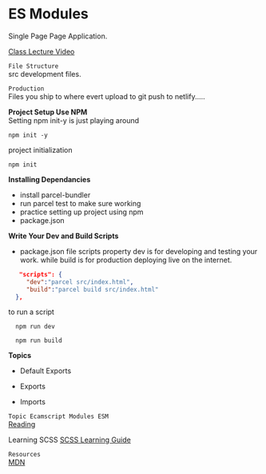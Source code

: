 # ES Modules
Single Page Page Application. 

[Class Lecture Video](https://naitca.sharepoint.com/teams/DMIT2008AO1/Shared%20Documents/General/Recordings/week-001%20class-1-20210112_150747-Meeting%20Recording.mp4?web=1)  

`File Structure`  
src development files.

`Production`  
Files you ship to where evert  upload to git push to netlify.....

__Project Setup Use NPM__  
Setting npm init-y is just playing around
```
npm init -y
```
project initialization
```
npm init 
```  
__Installing Dependancies__
- install parcel-bundler
- run parcel test to make sure working
- practice setting up project using npm
- package.json

__Write Your Dev and Build Scripts__
- package.json file scripts property dev is for developing and testing your work.
while build is for production deploying live on the internet.
```json
   "scripts": {
     "dev":"parcel src/index.html",
     "build":"parcel build src/index.html"
  },
```
to run a script
```npm
  npm run dev
```
```npm
  npm run build
```



__Topics__
- Default Exports

- Exports

- Imports





`Topic Ecamscript Modules ESM `  
[Reading](https://hacks.mozilla.org/2018/03/es-modules-a-cartoon-deep-dive/#:~:text=ESM%20(EcmaScript%20modules)%20is%20a,and%20Node%20is%20adding%20support.) 

Learning SCSS
[SCSS Learning Guide](https://sass-lang.com/guide)

 `Resources`  
 [MDN](https://developer.mozilla.org/en-US/docs/Learn/JavaScript/Client-side_web_APIs/Introduction)